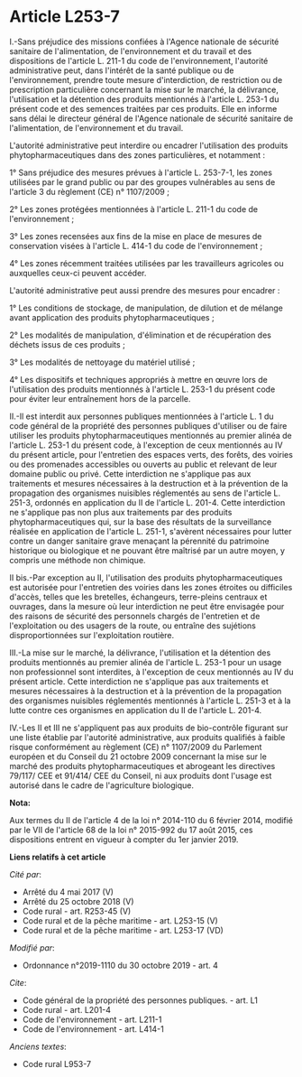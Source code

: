 # Article L253-7

I.-Sans préjudice des missions confiées à l'Agence nationale de sécurité sanitaire de l'alimentation, de l'environnement et
du travail et des dispositions de l'article L. 211-1 du code de l'environnement, l'autorité administrative peut, dans
l'intérêt de la santé publique ou de l'environnement, prendre toute mesure d'interdiction, de restriction ou de prescription
particulière concernant la mise sur le marché, la délivrance, l'utilisation et la détention des produits mentionnés à
l'article L. 253-1 du présent code et des semences traitées par ces produits. Elle en informe sans délai le directeur général
de l'Agence nationale de sécurité sanitaire de l'alimentation, de l'environnement et du travail. 

L'autorité administrative peut interdire ou encadrer l'utilisation des produits phytopharmaceutiques dans des zones
particulières, et notamment : 

1° Sans préjudice des mesures prévues à l'article L. 253-7-1, les zones utilisées par le grand public ou par des groupes
vulnérables au sens de l'article 3 du règlement (CE) n° 1107/2009 ; 

2° Les zones protégées mentionnées à l'article L. 211-1 du code de l'environnement ; 

3° Les zones recensées aux fins de la mise en place de mesures de conservation visées à l'article L. 414-1 du code de
l'environnement ; 

4° Les zones récemment traitées utilisées par les travailleurs agricoles ou auxquelles ceux-ci peuvent accéder. 

L'autorité administrative peut aussi prendre des mesures pour encadrer : 

1° Les conditions de stockage, de manipulation, de dilution et de mélange avant application des produits
phytopharmaceutiques ; 

2° Les modalités de manipulation, d'élimination et de récupération des déchets issus de ces produits ; 

3° Les modalités de nettoyage du matériel utilisé ; 

4° Les dispositifs et techniques appropriés à mettre en œuvre lors de l'utilisation des produits mentionnés à l'article L.
253-1 du présent code pour éviter leur entraînement hors de la parcelle. 

II.-Il est interdit aux personnes publiques mentionnées à l'article L. 1 du code général de la propriété des personnes
publiques d'utiliser ou de faire utiliser les produits phytopharmaceutiques mentionnés au premier alinéa de l'article L.
253-1 du présent code, à l'exception de ceux mentionnés au IV du présent article, pour l'entretien des espaces verts, des
forêts, des voiries ou des promenades accessibles ou ouverts au public et relevant de leur domaine public ou privé. Cette
interdiction ne s'applique pas aux traitements et mesures nécessaires à la destruction et à la prévention de la propagation
des organismes nuisibles réglementés au sens de l'article L. 251-3, ordonnés en application du II de l'article L. 201-4.
Cette interdiction ne s'applique pas non plus aux traitements par des produits phytopharmaceutiques qui, sur la base des
résultats de la surveillance réalisée en application de l'article L. 251-1, s'avèrent nécessaires pour lutter contre un
danger sanitaire grave menaçant la pérennité du patrimoine historique ou biologique et ne pouvant être maîtrisé par un autre
moyen, y compris une méthode non chimique. 

II bis.-Par exception au II, l'utilisation des produits phytopharmaceutiques est autorisée pour l'entretien des voiries dans
les zones étroites ou difficiles d'accès, telles que les bretelles, échangeurs, terre-pleins centraux et ouvrages, dans la
mesure où leur interdiction ne peut être envisagée pour des raisons de sécurité des personnels chargés de l'entretien et de
l'exploitation ou des usagers de la route, ou entraîne des sujétions disproportionnées sur l'exploitation routière. 

III.-La mise sur le marché, la délivrance, l'utilisation et la détention des produits mentionnés au premier alinéa de
l'article L. 253-1 pour un usage non professionnel sont interdites, à l'exception de ceux mentionnés au IV du présent
article. Cette interdiction ne s'applique pas aux traitements et mesures nécessaires à la destruction et à la prévention de
la propagation des organismes nuisibles réglementés mentionnés à l'article L. 251-3 et à la lutte contre ces organismes en
application du II de l'article L. 201-4. 

IV.-Les II et III ne s'appliquent pas aux produits de bio-contrôle figurant sur une liste établie par l'autorité
administrative, aux produits qualifiés à faible risque conformément au règlement (CE) n° 1107/2009 du Parlement européen et
du Conseil du 21 octobre 2009 concernant la mise sur le marché des produits phytopharmaceutiques et abrogeant les directives
79/117/ CEE et 91/414/ CEE du Conseil, ni aux produits dont l'usage est autorisé dans le cadre de l'agriculture biologique.

**Nota:**

Aux termes du II de l'article 4 de la loi n° 2014-110 du 6 février 2014, modifié par le VII de l'article 68 de la loi n°
2015-992 du 17 août 2015, ces dispositions entrent en vigueur à compter du 1er janvier 2019.

**Liens relatifs à cet article**

_Cité par_:

  - Arrêté du 4 mai 2017 (V)
  - Arrêté du 25 octobre 2018 (V)
  - Code rural - art. R253-45 (V)
  - Code rural et de la pêche maritime - art. L253-15 (V)
  - Code rural et de la pêche maritime - art. L253-17 (VD)

_Modifié par_:

  - Ordonnance n°2019-1110 du 30 octobre 2019 - art. 4

_Cite_:

  - Code général de la propriété des personnes publiques. - art. L1
  - Code rural - art. L201-4
  - Code de l'environnement - art. L211-1
  - Code de l'environnement - art. L414-1

_Anciens textes_:

  - Code rural L953-7
